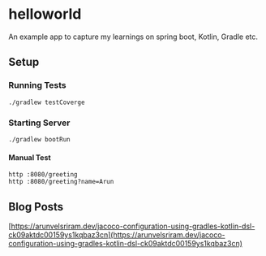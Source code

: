 # helloworld

An example app to capture my learnings on spring boot, Kotlin, Gradle etc.

## Setup

### Running Tests

```
./gradlew testCoverge
```

### Starting Server

```
./gradlew bootRun
```

#### Manual Test
```
http :8080/greeting
http :8080/greeting?name=Arun
```

## Blog Posts
[https://arunvelsriram.dev/jacoco-configuration-using-gradles-kotlin-dsl-ck09aktdc00159ys1kqbaz3cn](https://arunvelsriram.dev/jacoco-configuration-using-gradles-kotlin-dsl-ck09aktdc00159ys1kqbaz3cn)
